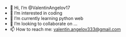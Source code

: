 - 👋 Hi, I’m @ValentinAngelov17
- 👀 I’m interested in coding
- 🌱 I’m currently learning python web
- 💞️ I’m looking to collaborate on ...
- 📫 How to reach me: valentin.angelov333@gmail.com

<!---
ValentinAngelov17/ValentinAngelov17 is a ✨ special ✨ repository because its `README.md` (this file) appears on your GitHub profile.
You can click the Preview link to take a look at your changes.
--->

